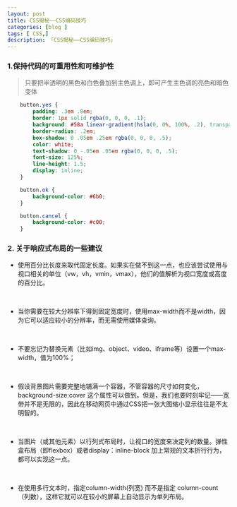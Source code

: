 ```yaml
---
layout: post
title: CSS揭秘——CSS编码技巧
categories: [blog ]
tags: [ CSS,]
description: 「CSS揭秘——CSS编码技巧」
---
```


### 1.保持代码的可重用性和可维护性 

>只要把半透明的黑色和白色叠加到主色调上，即可产生主色调的亮色和暗色变体

``````css
    button.yes {
        padding: .3em .8em;
        border: 1px solid rgba(0, 0, 0, .1);
        background: #58a linear-gradient(hsla(0, 0%, 100%, .2), transparent);
        border-radius: .2em;
        box-shadow: 0 .05em .25em rgba(0, 0, 0, .5);
        color: white;
        text-shadow: 0 -.05em .05em rgba(0, 0, 0, .5);
        font-size: 125%;
        line-height: 1.5;
        display: inline;
    }

    button.ok {
        background-color: #6b0;
    }

    button.cancel {
        background-color: #c00;
    }
``````



### 2. 关于响应式布局的一些建议 

* 使用百分比长度来取代固定长度。如果实在做不到这一点，也应该尝试使用与视口相关的单位（vw，vh，vmin，vmax），他们的值解析为视口宽度或高度的百分比。

  ​

* 当你需要在较大分辨率下得到固定宽度时，使用max-width而不是width，因为它可以适应较小的分辨率，而无需使用媒体查询。

  ​

* 不要忘记为替换元素（比如img、object、video、iframe等）设置一个max-width，值为100%；

  ​

* 假设背景图片需要完整地铺满一个容器，不管容器的尺寸如何变化，background-size:cover 这个属性可以做到。但是，我们也要时刻牢记——宽带并不是无限的，因此在移动网页中通过CSS把一张大图缩小显示往往是不太明智的。

  ​

* 当图片（或其他元素）以行列式布局时，让视口的宽度来决定列的数量。弹性盒布局（即flexbox）或者display：inline-block 加上常规的文本折行行为，都可以实现这一点。

  ​

* 在使用多行文本时，指定column-width(列宽) 而不是指定 column-count（列数），这样它就可以在较小的屏幕上自动显示为单列布局。